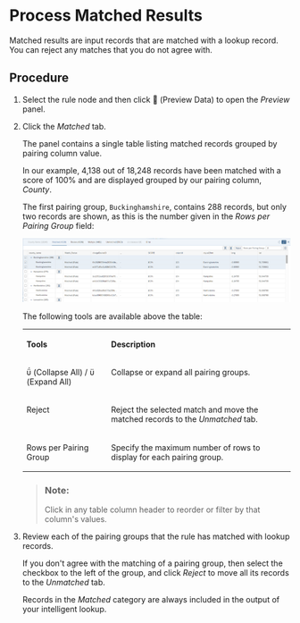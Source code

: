 <!-- loiof3d98b149b094592a0840a4e951f1426 -->

<link rel="stylesheet" type="text/css" href="css/sap-icons.css"/>

# Process Matched Results

Matched results are input records that are matched with a lookup record. You can reject any matches that you do not agree with.



## Procedure

1.  Select the rule node and then click <span class="FPA-icons-V3"></span> \(Preview Data\) to open the *Preview* panel.

2.  Click the *Matched* tab.

    The panel contains a single table listing matched records grouped by pairing column value.

    In our example, 4,138 out of 18,248 records have been matched with a score of 100% and are displayed grouped by our pairing column, *County*.

    The first pairing group, `Buckinghamshire`, contains 288 records, but only two records are shown, as this is the number given in the *Rows per Pairing Group* field:

    ![](images/IL_Results_-_Matched_f8f9d9a.png)

    The following tools are available above the table:


    <table>
    <tr>
    <th valign="top">

    Tools
    
    </th>
    <th valign="top">

    Description
    
    </th>
    </tr>
    <tr>
    <td valign="top">
    
    <span class="SAP-icons-V5"></span> \(Collapse All\) / <span class="SAP-icons-V5"></span> \(Expand All\)
    
    </td>
    <td valign="top">
    
    Collapse or expand all pairing groups.
    
    </td>
    </tr>
    <tr>
    <td valign="top">
    
    Reject
    
    </td>
    <td valign="top">
    
    Reject the selected match and move the matched records to the *Unmatched* tab.
    
    </td>
    </tr>
    <tr>
    <td valign="top">
    
    Rows per Pairing Group
    
    </td>
    <td valign="top">
    
    Specify the maximum number of rows to display for each pairing group.
    
    </td>
    </tr>
    </table>
    
    > ### Note:  
    > Click in any table column header to reorder or filter by that column's values.

3.  Review each of the pairing groups that the rule has matched with lookup records.

    If you don't agree with the matching of a pairing group, then select the checkbox to the left of the group, and click *Reject* to move all its records to the *Unmatched* tab.

    Records in the *Matched* category are always included in the output of your intelligent lookup.


